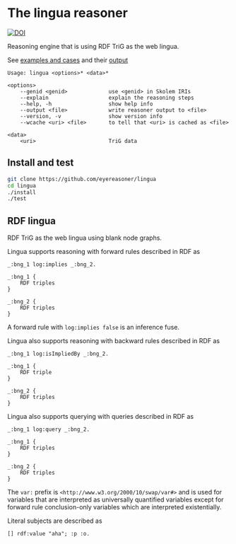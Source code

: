 # The lingua reasoner

[![DOI](https://zenodo.org/badge/781099490.svg)](https://zenodo.org/doi/10.5281/zenodo.13370910)

Reasoning engine that is using RDF TriG as the web lingua.

See [examples and cases](https://github.com/eyereasoner/lingua/tree/main/cases) and their [output](https://github.com/eyereasoner/lingua/tree/main/cases/output)

```
Usage: lingua <options>* <data>*

<options>
    --genid <genid>             use <genid> in Skolem IRIs
    --explain                   explain the reasoning steps
    --help, -h                  show help info
    --output <file>             write reasoner output to <file>
    --version, -v               show version info
    --wcache <uri> <file>       to tell that <uri> is cached as <file>

<data>
    <uri>                       TriG data
```

## Install and test

```bash
git clone https://github.com/eyereasoner/lingua
cd lingua
./install
./test
```

## RDF lingua

RDF TriG as the web lingua using blank node graphs.

Lingua supports reasoning with forward rules described in RDF as
```
_:bng_1 log:implies _:bng_2.

_:bng_1 {
    RDF triples
}

_:bng_2 {
    RDF triples
}
```

A forward rule with `log:implies false` is an inference fuse.

Lingua also supports reasoning with backward rules described in RDF as
```
_:bng_1 log:isImpliedBy _:bng_2.

_:bng_1 {
    RDF triple
}

_:bng_2 {
    RDF triples
}
```

Lingua also supports querying with queries described in RDF as
```
_:bng_1 log:query _:bng_2.

_:bng_1 {
    RDF triples
}

_:bng_2 {
    RDF triples
}
```

The `var:` prefix is `<http://www.w3.org/2000/10/swap/var#>` and is used for
variables that are interpreted as universally quantified variables except for
forward rule conclusion-only variables which are interpreted existentially.

Literal subjects are described as
```
[] rdf:value "aha"; :p :o.
```
